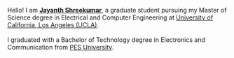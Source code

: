 Hello! I am <a target="_blank" rel="noopener noreferrer" href="https://jayanthshreekumar.github.io/"><b>Jayanth Shreekumar</b></a>, a graduate student pursuing my Master of Science degree in Electrical and Computer Engineering at <a target="_blank" rel="noopener noreferrer" href="https://www.ee.ucla.edu/">University of California, Los Angeles (UCLA)</a>. <br />
<br />
I graduated with a Bachelor of Technology degree in Electronics and Communication from <a target="_blank" rel="noopener noreferrer" href="https://ec.pes.edu//">PES University</a>.<br />
<br />
